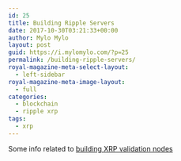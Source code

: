 ```yaml
---
id: 25
title: Building Ripple Servers
date: 2017-10-30T03:21:33+00:00
author: Mylo Mylo
layout: post
guid: https://i.mylomylo.com/?p=25
permalink: /building-ripple-servers/
royal-magazine-meta-select-layout:
  - left-sidebar
royal-magazine-meta-image-layout:
  - full
categories:
  - blockchain
  - ripple xrp
tags:
  - xrp
---
```

Some info related to [building XRP validation nodes](https://ripple.com/build/rippled-setup/)

&nbsp;